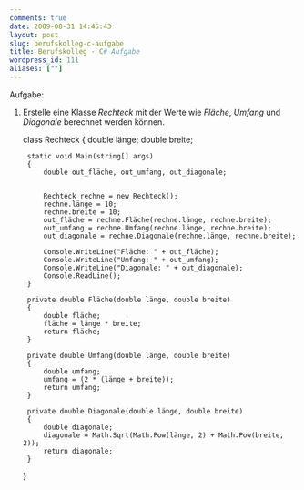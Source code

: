 ```yaml
---
comments: true
date: 2009-08-31 14:45:43
layout: post
slug: berufskolleg-c-aufgabe
title: Berufskolleg - C# Aufgabe
wordpress_id: 111
aliases: [""]
---
```


Aufgabe:
1) Erstelle eine Klasse _Rechteck_ mit der Werte wie _Fläche_, _Umfang_ und _Diagonale_ berechnet werden können.


    
    
    class Rechteck
    {
        double länge;
        double breite;
    
        static void Main(string[] args)
        {
            double out_fläche, out_umfang, out_diagonale;
    
    
            Rechteck rechne = new Rechteck();
            rechne.länge = 10;
            rechne.breite = 10;
            out_fläche = rechne.Fläche(rechne.länge, rechne.breite);
            out_umfang = rechne.Umfang(rechne.länge, rechne.breite);
            out_diagonale = rechne.Diagonale(rechne.länge, rechne.breite);
    
            Console.WriteLine("Fläche: " + out_fläche);
            Console.WriteLine("Umfang: " + out_umfang);
            Console.WriteLine("Diagonale: " + out_diagonale);
            Console.ReadLine();
        }
    
        private double Fläche(double länge, double breite)
        {
            double fläche;
            fläche = länge * breite;
            return fläche;
        }
    
        private double Umfang(double länge, double breite)
        {
            double umfang;
            umfang = (2 * (länge + breite));
            return umfang;
        }
    
        private double Diagonale(double länge, double breite)
        {
            double diagonale;
            diagonale = Math.Sqrt(Math.Pow(länge, 2) + Math.Pow(breite, 2));
            return diagonale;
        }
    }
